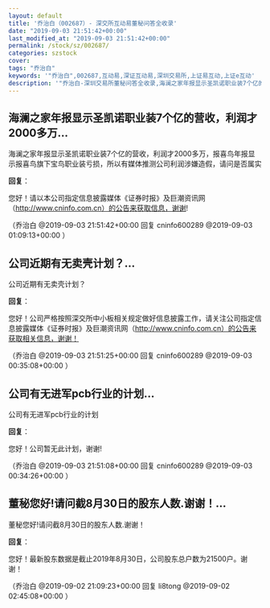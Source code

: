 ```yaml
---
layout: default
title: '乔治白（002687）- 深交所互动易董秘问答全收录'
date: "2019-09-03 21:51:42+00:00"
last_modified_at: "2019-09-03 21:51:42+00:00"
permalink: /stock/sz/002687/
categories: szstock
cover: 
tags: "乔治白"
keywords: '"乔治白",002687,互动易,深证互动易,深圳交易所,上证易互动,上证e互动'
description: '"乔治白-深圳交易所董秘问答全收录,海澜之家年报显示圣凯诺职业装7个亿的营收，利润才2000多万，报喜鸟年报显示报喜鸟旗下宝鸟职业装亏损，所以有媒体推测公司利润涉嫌造假，请问是否属实"'
---
```


## 海澜之家年报显示圣凯诺职业装7个亿的营收，利润才2000多万...

海澜之家年报显示圣凯诺职业装7个亿的营收，利润才2000多万，报喜鸟年报显示报喜鸟旗下宝鸟职业装亏损，所以有媒体推测公司利润涉嫌造假，请问是否属实

**回复**：

您好！请以本公司指定信息披露媒体《证券时报》及巨潮资讯网（http://www.cninfo.com.cn）的公告来获取信息，谢谢! 

（乔治白  @2019-09-03 21:51:42+00:00 回复 cninfo600289  @2019-09-03 01:09:13+00:00 ）

## 公司近期有无卖壳计划？...

公司近期有无卖壳计划？

**回复**：

您好！公司严格按照深交所中小板相关规定做好信息披露工作，请关注公司指定信息披露媒体《证券时报》及巨潮资讯网（http://www.cninfo.com.cn）的公告来获取相关信息，谢谢！ 

（乔治白  @2019-09-03 21:51:25+00:00 回复 cninfo600289  @2019-09-03 00:35:08+00:00 ）

## 公司有无进军pcb行业的计划...

公司有无进军pcb行业的计划

**回复**：

您好！公司暂无此计划，谢谢! 

（乔治白  @2019-09-03 21:51:08+00:00 回复 cninfo600289  @2019-09-03 00:34:26+00:00 ）

## 董秘您好!请问截8月30日的股东人数.谢谢！...

董秘您好!请问截8月30日的股东人数.谢谢！

**回复**：

您好！最新股东数据是截止2019年8月30日，公司股东总户数为21500户。谢谢！ 

（乔治白  @2019-09-02 21:09:23+00:00 回复 li8tong  @2019-09-02 02:45:08+00:00 ）

